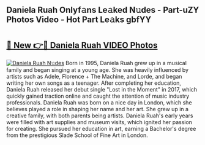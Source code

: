 ## Daniela Ruah Onlyf𝚊ns Le𝚊ked N𝚞des - Part-uZY Photos Video - Hot Part Le𝚊ks gbfYY

# <h2><a href="http://ac48756.deff.icu/?id=Daniela+Ruah">🔗 New 👉🔴 Daniela Ruah VIDEO Photos</a></h2>

[![Daniela Ruah N𝚞des](https://i.imgur.com/rIISA9y.gif)](http://ac48756.deff.icu/?id=Daniela+Ruah)
Born in 1995, Daniela Ruah grew up in a musical family and began singing at a young age. She was heavily influenced by artists such as Adele, Florence + The Machine, and Lorde, and began writing her own songs as a teenager. After completing her education, Daniela Ruah released her debut single "Lost in the Moment" in 2017, which quickly gained traction online and caught the attention of music industry professionals. Daniela Ruah was born on a nice day in London, which she believes played a role in shaping her name and her art. She grew up in a creative family, with both parents being artists. Daniela Ruah's early years were filled with art supplies and museum visits, which ignited her passion for creating. She pursued her education in art, earning a Bachelor's degree from the prestigious Slade School of Fine Art in London.

